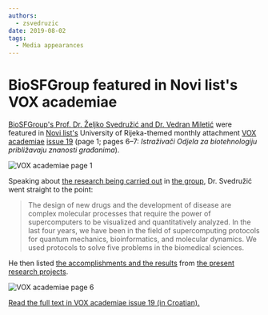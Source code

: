 ```yaml
---
authors:
  - zsvedruzic
date: 2019-08-02
tags:
  - Media appearances
---
```


# BioSFGroup featured in Novi list's VOX academiae

[BioSFGroup's Prof. Dr. Željko Svedružić and Dr. Vedran Miletić](../../group.md) were featured in [Novi list's](https://www.novilist.hr/) University of Rijeka-themed monthly attachment [VOX academiae](https://uniri.hr/sveuciliste-i-drustvo/vox-academiae/) [issue 19](/files/VOX-academiae-19-2019-08-02.pdf) (page 1; pages 6–7: *Istraživači Odjela za biotehnologiju približavaju znanosti građanima*).

<!-- more -->

![VOX academiae page 1](/images/VOX-academiae-19-2019-08-02-page-1.jpg)

Speaking about [the research being carried out](../../research.md) in [the group](../../group.md), Dr. Svedružić went straight to the point:

> The design of new drugs and the development of disease are complex molecular processes that require the power of supercomputers to be visualized and quantitatively analyzed. In the last four years, we have been in the field of supercomputing protocols for quantum mechanics, bioinformatics, and molecular dynamics. We used protocols to solve five problems in the biomedical sciences.

He then listed [the accomplishments and the results](../../principal-investigator.md) from [the present research projects](../../research.md).

![VOX academiae page 6](/images/VOX-academiae-19-2019-08-02-page-6.jpg)

[Read the full text in VOX academiae issue 19 (in Croatian).](/files/VOX-academiae-19-2019-08-02.pdf)
